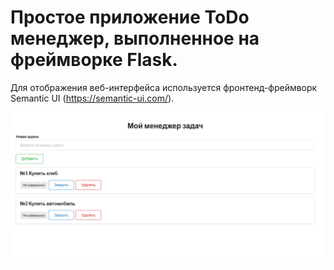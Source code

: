 # Простое приложение ToDo менеджер, выполненное на фреймворке Flask.
Для отображения веб-интерфейса используется  фронтенд-фреймворк Semantic UI (https://semantic-ui.com/).

![Изображение todo list](https://github.com/Dmitry11111/pythonProject1/blob/master/todoimage.png)


